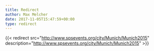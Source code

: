 ```yaml
---
title: Redirect
author: Max Melcher
date: 2017-11-05T15:47:59+00:00
type: redirect
---
```

{{< redirect src="http://www.spsevents.org/city/Munich/Munich2015" description="http://www.spsevents.org/city/Munich/Munich2015" >}}
